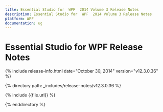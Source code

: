 ```yaml
---
title: Essential Studio for  WPF  2014 Volume 3 Release Notes  
description: Essential Studio for  WPF  2014 Volume 3 Release Notes  
platform: WPF
documentation: ug
---
```


# Essential Studio for  WPF  Release Notes  

{% include release-info.html date="October 30, 2014"  version="v12.3.0.36" %} 


{% directory path: _includes/release-notes/v12.3.0.36 %}

{% include {{file.url}} %}

{% enddirectory %}